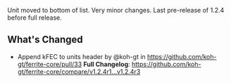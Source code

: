 Unit moved to bottom of list. Very minor changes.
Last pre-release of 1.2.4 before full release.

## What's Changed
* Append kFEC to units header by @koh-gt in https://github.com/koh-gt/ferrite-core/pull/33
**Full Changelog**: https://github.com/koh-gt/ferrite-core/compare/v1.2.4r1...v1.2.4r3